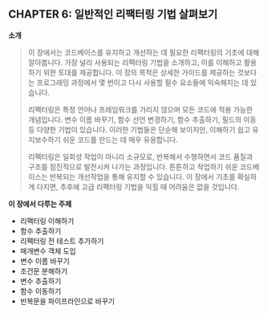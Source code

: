 ## CHAPTER 6: 일반적인 리팩터링 기법 살펴보기

**소개**

> 이 장에서는 코드베이스를 유지하고 개선하는 데 필요한 리팩터링의 기초에 대해 알아봅니다. 가장 널리 사용되는 리팩터링 기법을 소개하고, 이를 이해하고 활용하기 위한 토대를 제공합니다. 이 장의 목적은 상세한 가이드를 제공하는 것보다는 프로그래밍 과정에서 몇 번이고 다시 사용할 필수 요소들에 익숙해지는 데 있습니다.
>
> 리팩터링은 특정 언어나 프레임워크를 가리지 않으며 모든 코드에 적용 가능한 개념입니다. 변수 이름 바꾸기, 함수 선언 변경하기, 함수 추출하기, 필드의 이동 등 다양한 기법이 있습니다. 이러한 기법들은 단순해 보이지만, 이해하기 쉽고 유지보수하기 쉬운 코드를 만드는 데 매우 유용합니다.
>
> 리팩터링은 일회성 작업이 아니라 소규모로, 반복해서 수행하면서 코드 품질과 구조를 점진적으로 발전시켜 나가는 과정입니다. 튼튼하고 작업하기 쉬운 코드베이스는 반복되는 개선작업을 통해 유지할 수 있습니다. 이 장에서 기초를 확실하게 다지면, 추후에 고급 리팩터링 기법을 익힐 때 어려움은 없을 것입니다.

**이 장에서 다루는 주제**

- 리팩터링 이해하기
- 함수 추출하기
- 리팩터링 전 테스트 추가하기
- 매개변수 객체 도입
- 변수 이름 바꾸기
- 조건문 분해하기
- 변수 추출하기
- 함수 이동하기
- 반복문을 파이프라인으로 바꾸기
